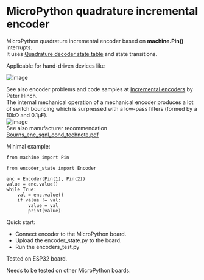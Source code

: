 # MicroPython quadrature incremental encoder

MicroPython quadrature incremental encoder based on **machine.Pin()** interrupts.  
It uses [Quadrature decoder state table](https://en.wikipedia.org/wiki/Incremental_encoder#Quadrature_decoder) and state transitions.

Applicable for hand-driven devices like

![image](https://user-images.githubusercontent.com/70886343/136481028-a9066ee9-d531-4393-8799-ae64ae83eddf.png)

See also encoder problems and code samples at [Incremental encoders](https://github.com/peterhinch/micropython-samples/blob/master/encoders/ENCODERS.md) by Peter Hinch.  
The internal mechanical operation of a mechanical encoder produces a lot of switch bouncing which is surpressed with a low-pass filters (formed by a 10kΩ and 0.1µF).  
![image](https://user-images.githubusercontent.com/70886343/145169567-ed7272a7-2f46-4a17-9b2b-00e46b515844.png)  
See also manufacturer recommendation [Bourns_enc_sgnl_cond_technote.pdf](https://www.bourns.com/docs/technical-documents/technical-library/sensors-controls/technical-notes/Bourns_enc_sgnl_cond_technote.pdf)

Minimal example:
```
from machine import Pin

from encoder_state import Encoder

enc = Encoder(Pin(1), Pin(2))
value = enc.value()
while True:
    val = enc.value()
    if value != val:
        value = val
        print(value)
```

Quick start:
  * Connect encoder to the MicroPython board.
  * Upload the encoder_state.py to the board.
  * Run the encoders_test.py

Tested on ESP32 board.

Needs to be tested on other MicroPython boards.
